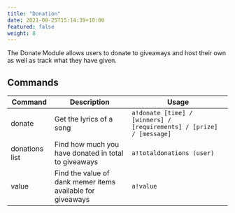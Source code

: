```yaml
---
title: "Donation"
date: 2021-08-25T15:14:39+10:00
featured: false
weight: 8
---
```


The Donate Module allows users to donate to giveaways and host their own as well as track what they have given.

## Commands

| Command        | Description                                                   | Usage                                                                |
| -------------- | ------------------------------------------------------------- | -------------------------------------------------------------------- |
| donate         | Get the lyrics of a song                                      | `a!donate [time] / [winners] / [requirements] / [prize] / [message]` |
| donations list | Find how much you have donated in total to giveaways          | `a!totaldonations (user)`                                            |
| value          | Find the value of dank memer items available for giveaways    | `a!value`                                                            |